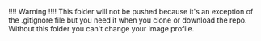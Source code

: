!!!! Warning !!!!
This folder will not be pushed because it's an exception of the .gitignore file but you need it when you clone or download the repo.
Without this folder you can't change your image profile.
